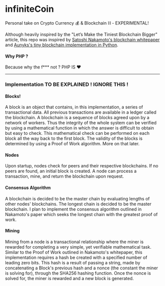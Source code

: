# infiniteCoin

Personal take on Crypto Currency 💰 &amp; Blockchain ⛓ - EXPERIMENTAL!

Although heavily inspired by the "Let’s Make the Tiniest Blockchain Bigger" article, this repo was inspired by [Satoshi Nakamoto's blockchain whitepaper](https://bitcoin.org/bitcoin.pdf)
and [Aunyks's tiny blockchain implementation in Python](https://medium.com/crypto-currently/lets-make-the-tiniest-blockchain-bigger-ac360a328f4d).

#### Why PHP ?
Because why the f*** not ? PHP IS ❤️

---

### Implementation TO BE EXPLAINED ! IGNORE THIS !

#### Blocks!
A block is an object that contains, in this implementation, a series of
transactional data. All previous transactions are available in a ledger called
the blockchain. A blockchain is a sequence of blocks agreed upon by a network of
workers. Thus the integrity of the whole system can be verified by using a
mathematical function in which the answer is difficult to obtain but easy to
check. This mathematical check can be performed on each block all the way back
to the first block. The validity of the blocks is determined by using a Proof of
Work algorithm. More on that later.

#### Nodes
Upon startup, nodes check for peers and their respective blockchains. If no
peers are found, an initial block is created. A node can process a transaction,
mine, and return the blockchain upon request.

#### Consensus Algorithm
A blockchain is decided to be the master chain by evaluating lengths of other
nodes' blockchains. The longest chain is decided to be the master blockchain. I
plan to implement the consensus algorithm outlined in Nakamoto's paper which
seeks the longest chain with the greatest proof of work.

#### Mining
Mining from a node is a transactional relationship where the miner is rewarded
for completing a very simple, yet verifiable mathematical task. Similar to the
Proof of Work outlined in Nakamoto's whitepaper, this implementation requires a
hash be created with a specified number of leading zero bits. This hash is a
result of passing a string, made by concatenating a Block's previous hash and a
nonce (the constant the miner is solving for), through the SHA256 hashing
function. Once the nonce is solved for, the miner is rewarded and a new block is
generated.  
